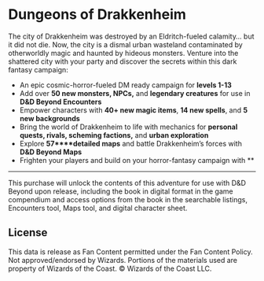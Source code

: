 # Dungeons of Drakkenheim

The city of Drakkenheim was destroyed by an Eldritch-fueled calamity… but it did not die. Now, the city is a dismal urban wasteland contaminated by otherworldly magic and haunted by hideous monsters. Venture into the shattered city with your party and discover the secrets within this dark fantasy campaign:

- An epic cosmic-horror-fueled DM ready campaign for **levels 1-13**
- Add over **50 new monsters, NPCs,** and **legendary creatures** for use in **D&D Beyond Encounters**
- Empower characters with **40+ new magic items**, **14 new spells**, and **5 new backgrounds**
- Bring the world of Drakkenheim to life with mechanics for **personal quests, rivals, scheming factions,** and **urban exploration**
- Explore **57****detailed maps** and battle Drakkenheim’s forces with **D&D Beyond Maps**
- Frighten your players and build on your horror-fantasy campaign with **

<!-- -->

---

This purchase will unlock the contents of this adventure for use with D&D Beyond upon release, including the book in digital format in the game compendium and access options from the book in the searchable listings, Encounters tool, Maps tool, and digital character sheet.



## License

This data is release as Fan Content permitted under the Fan Content Policy. Not approved/endorsed by Wizards. Portions of the materials used are property of Wizards of the Coast. © Wizards of the Coast LLC.
